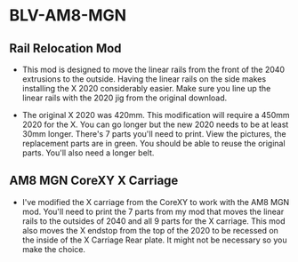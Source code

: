 # BLV-AM8-MGN
 
## Rail Relocation Mod ##  

* This mod is designed to move the linear rails from the front of the 2040 extrusions to the outside. Having the linear rails on the side makes installing the X 2020 considerably easier. Make sure you line up the linear rails with the 2020 jig from the original download.  

* The original X 2020 was 420mm. This modification will require a 450mm 2020 for the X. You can go longer but the new 2020 needs to be at least 30mm longer. There's 7 parts you'll need to print. View the pictures, the replacement parts are in green. You should be able to reuse the original parts. You'll also need a longer belt.  

## AM8 MGN CoreXY X Carriage ##  
* I've modified the X carriage from the CoreXY to work with the AM8 MGN mod. You'll need to print the 7 parts from my mod that moves the linear rails to the outsides of 2040 and all 9 parts for the X carriage. This mod also moves the X endstop from the top of the 2020 to be recessed on the inside of the X Carriage Rear plate. It might not be necessary so you make the choice.  
